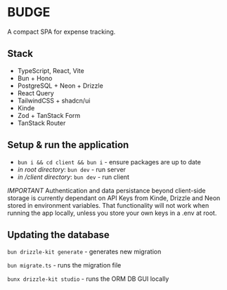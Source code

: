 # BUDGE

A compact SPA for expense tracking.

## Stack

-   TypeScript, React, Vite
-   Bun + Hono
-   PostgreSQL + Neon + Drizzle
-   React Query
-   TailwindCSS + shadcn/ui
-   Kinde
-   Zod + TanStack Form
-   TanStack Router

## Setup & run the application

-   `bun i && cd client && bun i` - ensure packages are up to date
-   _in root directory_: `bun dev` - run server
-   _in /client directory_: `bun dev` - run client

_IMPORTANT_
Authentication and data persistance beyond client-side storage is currently dependant on API Keys from Kinde, Drizzle and Neon stored in environment variables. That functionality will not work when running the app locally, unless you store your own keys in a .env at root.

## Updating the database

`bun drizzle-kit generate` - generates new migration

`bun migrate.ts` - runs the migration file

`bunx drizzle-kit studio` - runs the ORM DB GUI locally
